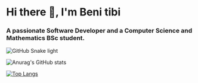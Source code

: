 # Hi there 👋, I'm Beni tibi 
### A passionate Software Developer and a Computer Science and Mathematics BSc student.



 
![GitHub Snake light](https://github.com/Benit1/Benit1/blob/output/github-snake.svg#gh-light-mode-only) 

![Anurag's GitHub stats](https://github-readme-stats.vercel.app/api?username=Benit&show_icons=true&hide_border=true&theme=transparent) 

[![Top Langs](https://github-readme-stats.vercel.app/api/top-langs/?username=Benit1&layout=compact&hide_border=true&theme=transparent)](https://github.com/anuraghazra/github-readme-stats)

<!--
**Benit1/Benit1** is a ✨ _special_ ✨ repository because its `README.md` (this file) appears on your GitHub profile.

Here are some ideas to get you started:

- 🔭 I’m currently working on ...
- 🌱 I’m currently learning ...
- 👯 I’m looking to collaborate on ...
- 🤔 I’m looking for help with ...
- 💬 Ask me about ...
- 📫 How to reach me: ...
- 😄 Pronouns: ...
- ⚡ Fun fact: ...
-->
